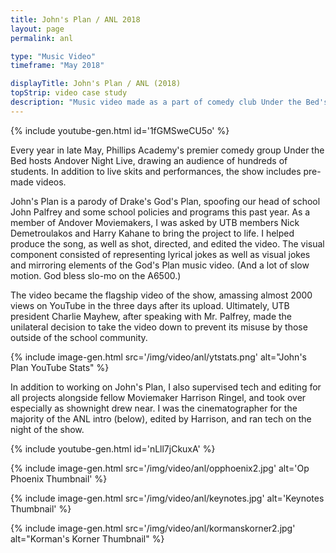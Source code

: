 ```yaml
---
title: John's Plan / ANL 2018
layout: page
permalink: anl

type: "Music Video"
timeframe: "May 2018"

displayTitle: John's Plan / ANL (2018)
topStrip: video case study
description: "Music video made as a part of comedy club Under the Bed's annual Andover Night Live show."
---
```


{% include youtube-gen.html id='1fGMSweCU5o' %}

Every year in late May, Phillips Academy's premier comedy group Under the Bed hosts Andover Night Live, drawing an audience of hundreds of students. In addition to live skits and performances, the show includes pre-made videos.

John's Plan is a parody of Drake's God's Plan, spoofing our head of school John Palfrey and some school policies and programs this past year. As a member of Andover Moviemakers, I was asked by UTB members Nick Demetroulakos and Harry Kahane to bring the project to life. I helped produce the song, as well as shot, directed, and edited the video. The visual component consisted of representing lyrical jokes as well as visual jokes and mirroring elements of the God's Plan music video. (And a lot of slow motion. God bless slo-mo on the A6500.)

The video became the flagship video of the show, amassing almost 2000 views on YouTube in the three days after its upload. Ultimately, UTB president Charlie Mayhew, after speaking with Mr. Palfrey, made the unilateral decision to take the video down to prevent its misuse by those outside of the school community.

{% include image-gen.html src='/img/video/anl/ytstats.png' alt="John's Plan YouTube Stats" %}

In addition to working on John's Plan, I also supervised tech and editing for all projects alongside fellow Moviemaker Harrison Ringel, and took over especially as shownight drew near. I was the cinematographer for the majority of the ANL intro (below), edited by Harrison, and ran tech on the night of the show.

{% include youtube-gen.html id='nLll7jCkuxA' %}

{% include image-gen.html src='/img/video/anl/opphoenix2.jpg' alt='Op Phoenix Thumbnail' %}

{% include image-gen.html src='/img/video/anl/keynotes.jpg' alt='Keynotes Thumbnail' %}

{% include image-gen.html src='/img/video/anl/kormanskorner2.jpg' alt="Korman's Korner Thumbnail" %}
